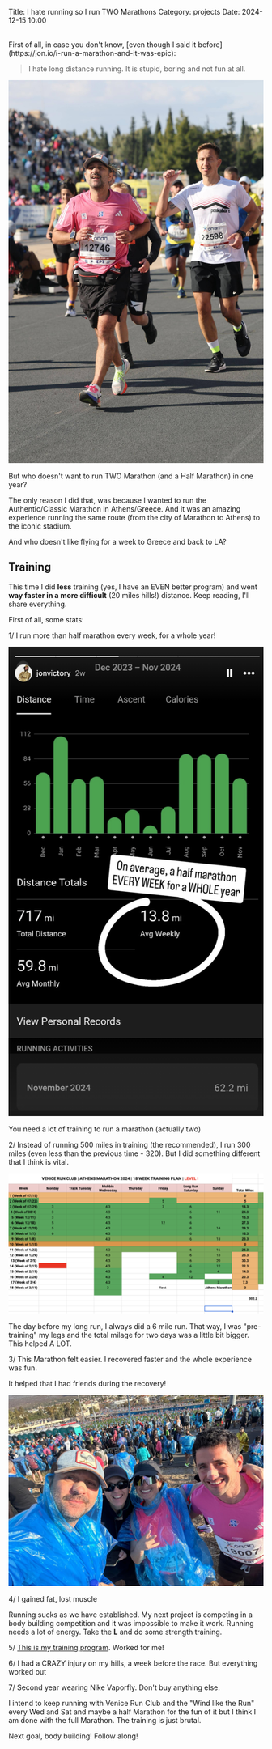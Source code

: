 Title: I hate running so I run TWO Marathons
Category: projects 
Date: 2024-12-15 10:00

<br>
First of all, in case you don't know, [even though I said it before](https://jon.io/i-run-a-marathon-and-it-was-epic): 

> I hate long distance running. It is stupid, boring and not fun at all.

![](images/done.jpeg)

But who doesn't want to run TWO Marathon (and a Half Marathon) in one year?

The only reason I did that, was because I wanted to run the Authentic/Classic Marathon in Athens/Greece. And it was an amazing experience running the same route (from the city of Marathon to Athens) to the iconic stadium.

And who doesn't like flying for a week to Greece and back to LA?

## Training

This time I did **less** training (yes, I have an EVEN better program) and went **way faster in a more difficult** (20 miles hills!) distance. Keep reading, I'll share everything. 

First of all, some stats:

1/ I run more than half marathon every week, for a whole year!

![](images/wholeyear.png)

You need a lot of training to run a marathon (actually two)

2/ Instead of running 500 miles in training (the recommended), I run 300 miles (even less than the previous time - 320). But I did something different that I think is vital.

![](images/runless.png)

The day before my long run, I always did a 6 mile run. That way, I was "pre-training" my legs and the total milage for two days was a little bit bigger. This helped A LOT.

3/ This Marathon felt easier. I recovered faster and the whole experience was fun.

It helped that I had friends during the recovery!

![](images/runningf.jpg)

4/ I gained fat, lost muscle

Running sucks as we have established. My next project is competing in a body building competition and it was impossible to make it work. Running needs a lot of energy. Take the **L** and do some strength training.

5/ [This is my training program](https://docs.google.com/spreadsheets/d/1OIjTL3fHO_lxoR9dRxNFt_QyjwKsLKANRX6CoziH2oU/edit?usp=sharing). Worked for me!

6/ I had a CRAZY injury on my hills, a week before the race. But everything worked out

7/ Second year wearing Nike Vaporfly. Don't buy anything else.


I intend to keep running with Venice Run Club and the "Wind like the Run" every Wed and Sat and maybe a half Marathon for the fun of it but I think I am done with the full Marathon. The training is just brutal.

Next goal, body building! Follow along!